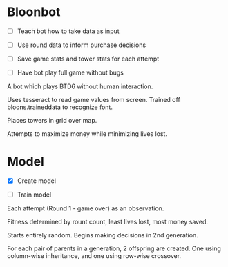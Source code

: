 # Bloonbot

* [ ] Teach bot how to take data as input

* [ ] Use round data to inform purchase decisions

* [ ] Save game stats and tower stats for each attempt
      
* [ ] Have bot play full game without bugs

A bot which plays BTD6 without human interaction.

Uses tesseract to read game values from screen. Trained off bloons.traineddata to recognize font.

Places towers in grid over map.

Attempts to maximize money while minimizing lives lost.

# Model

* [x] Create model

* [ ] Train model

Each attempt (Round 1 - game over) as an observation.

Fitness determined by rount count, least lives lost, most money saved.

Starts entirely random. Begins making decisions in 2nd generation.

For each pair of parents in a generation, 2 offspring are created. One using column-wise inheritance, and one using row-wise crossover.
